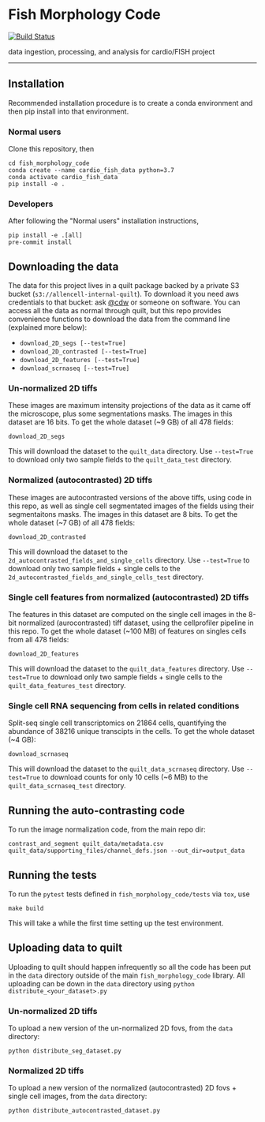 # Fish Morphology Code

[![Build Status](https://github.com/AllenCellModeling/fish_morphology_code/workflows/Build%20Master/badge.svg)](https://github.com/AllenCellModeling/fish_morphology_code/actions)

data ingestion, processing, and analysis for cardio/FISH project

---


## Installation
Recommended installation procedure is to create a conda environment and then pip install into that environment.

### Normal users
Clone this repository, then
```
cd fish_morphology_code
conda create --name cardio_fish_data python=3.7
conda activate cardio_fish_data
pip install -e .
```

### Developers
After following the "Normal users" installation instructions,
```
pip install -e .[all]
pre-commit install
```

## Downloading the data
The data for this project lives in a quilt package backed by a private S3 bucket (`s3://allencell-internal-quilt`).
To download it you need aws credentials to that bucket: ask [@cdw]( https://github.com/cdw ) or someone on software.
You can access all the data as normal through quilt, but this repo provides convenience functions to download the data from the command line (explained more below):

 - `download_2D_segs [--test=True]`
 - `download_2D_contrasted [--test=True]`
 - `download_2D_features [--test=True]`
 - `download_scrnaseq [--test=True]`

### Un-normalized 2D tiffs
These images are maximum intensity projections of the data as it came off the microscope, plus some segmentations masks.
The images in this dataset are 16 bits.
To get the whole dataset (~9 GB) of all 478 fields:
```
download_2D_segs
```
This will download the dataset to the `quilt_data` directory.
Use `--test=True` to download only two sample fields to the `quilt_data_test` directory.

### Normalized (autocontrasted) 2D tiffs
These images are autocontrasted versions of the above tiffs, using code in this repo, as well as single cell segmentated images of the fields using their segmentaitons masks.
The images in this dataset are 8 bits.
To get the whole dataset (~7 GB) of all 478 fields:
```
download_2D_contrasted
```
This will download the dataset to the `2d_autocontrasted_fields_and_single_cells` directory.
Use `--test=True` to download only two sample fields + single cells to the `2d_autocontrasted_fields_and_single_cells_test` directory.

### Single cell features from normalized (autocontrasted) 2D tiffs
The features in this dataset are computed on the single cell images in the 8-bit normalized (aurocontrasted) tiff dataset, using the cellprofiler pipeline in this repo.
To get the whole dataset (~100 MB) of features on singles cells from all 478 fields:
```
download_2D_features
```
This will download the dataset to the `quilt_data_features` directory.
Use `--test=True` to download only two sample fields + single cells to the `quilt_data_features_test` directory.

### Single cell RNA sequencing from cells in related conditions
Split-seq single cell transcriptomics on 21864 cells, quantifying the abundance of 38216 unique transcipts in the cells.
To get the whole dataset (~4 GB):
```
download_scrnaseq
```
This will download the dataset to the `quilt_data_scrnaseq` directory.
Use `--test=True` to download counts for only 10 cells (~6 MB) to the `quilt_data_scrnaseq_test` directory.

## Running the auto-contrasting code
To run the image normalization code, from the main repo dir:
```
contrast_and_segment quilt_data/metadata.csv quilt_data/supporting_files/channel_defs.json --out_dir=output_data
```

## Running the tests
To run the `pytest` tests defined in `fish_morphology_code/tests` via `tox`, use
```
make build
```
This will take a while the first time setting up the test environment.

## Uploading data to quilt
Uploading to quilt should happen infrequently so all the code has been put in the `data` directory outside of the main `fish_morphology_code` library.
All uploading can be down in the `data` directory using `python distribute_<your_dataset>.py`

### Un-normalized 2D tiffs
To upload a new version of the un-normalized 2D fovs, from the `data` directory:
```
python distribute_seg_dataset.py
```

### Normalized 2D tiffs
To upload a new version of the normalized (autocontrasted) 2D fovs + single cell images, from the `data` directory:
```
python distribute_autocontrasted_dataset.py
```
